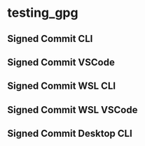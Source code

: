 # testing_gpg

## Signed Commit CLI

## Signed Commit VSCode

## Signed Commit WSL CLI

## Signed Commit WSL VSCode

## Signed Commit Desktop CLI